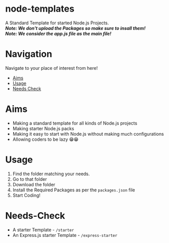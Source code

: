 # node-templates
A Standard Template for started Node.js Projects.
<br>
<b><i>Note: We don't upload the Packages so make sure to insall them!</i></b>
<br>
<b><i>Note: We consider the app.js file as the main file!</i></b>

# Navigation
<p>Navigate to your place of interest from here!</p>
<ul>
    <li><a href="#aims">Aims</a></li>
    <li><a href="#usage">Usage</a></li>
    <li><a href="#needs-check">Needs Check</a></li>
</ul>

# Aims
<ul>
    <li>Making a standard template for all kinds of Node.js projects</li>
    <li>Making starter Node.js packs</li>
    <li>Making it easy to start with Node.js without making much configurations</li>
    <li>Allowing coders to be lazy 😁😁</li>
</ul>

# Usage
<ol>
    <li>Find the folder matching your needs.</li>
    <li>Go to that folder</li>
    <li>Download the folder</li>
    <li>Install the Required Packages as per the <code>packages.json</code> file</li>
    <li>Start Coding!</li>
</ol>

# Needs-Check
<ul>
    <li>A starter Template - <code>/starter</code></li>
    <li>An Express.js starter Template - <code>/express-starter</code></li>
<ul>